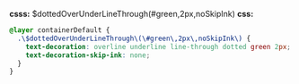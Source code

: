 **csss:** $dottedOverUnderLineThrough(#green,2px,noSkipInk)
**css:**
```css
@layer containerDefault {
  .\$dottedOverUnderLineThrough\(\#green\,2px\,noSkipInk\) {
    text-decoration: overline underline line-through dotted green 2px;
    text-decoration-skip-ink: none;
  }
}
```